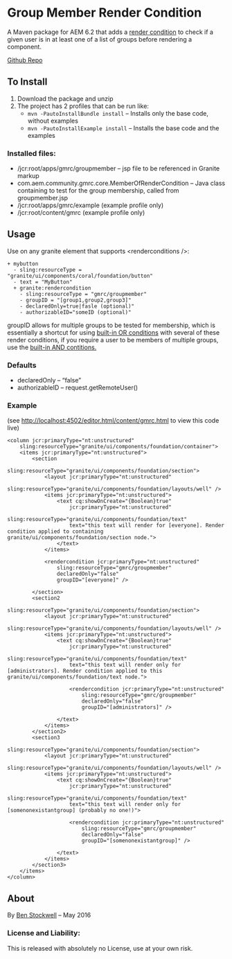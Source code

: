 Group Member Render Condition
=============================

A Maven package for AEM 6.2 that adds a [render condition] to check if a given user is in at least one of a list of groups before rendering a component.

[Github Repo]

To Install
----------

1.  Download the package and unzip
2.  The project has 2 profiles that can be run like:
    -   `mvn -PautoInstallBundle install`
        – Installs only the base code, without examples
    -   `mvn -PautoInstallExample install`
        – Installs the base code and the examples

### Installed files:

-   /jcr:root/apps/gmrc/groupmember – jsp file to be referenced in Granite markup
-   com.aem.community.gmrc.core.MemberOfRenderCondition – Java class containing to test for the group membership, called from groupmember.jsp
-   /jcr:root/apps/gmrc/example (example profile only)
-   /jcr:root/content/gmrc (example profile only)

Usage
-----

Use on any granite element that supports &lt;renderconditions /&gt;:

    + mybutton
      - sling:resourceType = "granite/ui/components/coral/foundation/button"
      - text = "MyButton"
      + granite:rendercondition
        - sling:resourceType = "gmrc/groupmember"
        - groupID = "[group1,group2,group3]"
        - declaredOnly=true|fasle (optional)"
        - authorizableID="someID (optional)"

groupID allows for multiple groups to be tested for membership, which is essentially a shortcut for using [built-in OR conditions] with several of these render conditions, if you require a user to be members of multiple groups, use the [built-in AND contitions.]

### Defaults

-   declaredOnly – “false”
-   authorizableID – request.getRemoteUser()

### Example

(see <http://localhost:4502/editor.html/content/gmrc.html> to view this code live)
       
    <column jcr:primaryType="nt:unstructured"
        sling:resourceType="granite/ui/components/foundation/container">
        <items jcr:primaryType="nt:unstructured">
            <section
                sling:resourceType="granite/ui/components/foundation/section">
                <layout jcr:primaryType="nt:unstructured"
                    sling:resourceType="granite/ui/components/foundation/layouts/well" />
                <items jcr:primaryType="nt:unstructured">
                    <text cq:showOnCreate="{Boolean}true"
                        jcr:primaryType="nt:unstructured"
                        sling:resourceType="granite/ui/components/foundation/text"
                        text="this text will render for [everyone]. Render condition applied to containing granite/ui/components/foundation/section node.">
                    </text>
                </items>

                <rendercondition jcr:primaryType="nt:unstructured"
                    sling:resourceType="gmrc/groupmember"
                    declaredOnly="false"
                    groupID="[everyone]" />
                    
            </section>
            <section2
                sling:resourceType="granite/ui/components/foundation/section">
                <layout jcr:primaryType="nt:unstructured"
                    sling:resourceType="granite/ui/components/foundation/layouts/well" />
                <items jcr:primaryType="nt:unstructured">
                    <text cq:showOnCreate="{Boolean}true"
                        jcr:primaryType="nt:unstructured"
                        sling:resourceType="granite/ui/components/foundation/text"
                        text="this text will render only for [administrators]. Render condition applied to this granite/ui/components/foundation/text node.">
                        
                        <rendercondition jcr:primaryType="nt:unstructured"
                            sling:resourceType="gmrc/groupmember"
                            declaredOnly="false"
                            groupID="[administrators]" />
                        
                    </text>
                </items>
            </section2>
            <section3
                sling:resourceType="granite/ui/components/foundation/section">
                <layout jcr:primaryType="nt:unstructured"
                    sling:resourceType="granite/ui/components/foundation/layouts/well" />
                <items jcr:primaryType="nt:unstructured">
                    <text cq:showOnCreate="{Boolean}true"
                        jcr:primaryType="nt:unstructured"
                        sling:resourceType="granite/ui/components/foundation/text"
                        text="this text will render only for [somenonexistantgroup] (probably no one!)">
                        
                        <rendercondition jcr:primaryType="nt:unstructured"
                            sling:resourceType="gmrc/groupmember"
                            declaredOnly="false"
                            groupID="[somenonexistantgroup]" />
                            
                    </text>
                </items>
            </section3>
        </items>
    </column>
    
About
-----

By [Ben Stockwell] – May 2016

### License and Liability:

This is released with absolutely no License, use at your own risk.

  [Ben Stockwell]: http://scrupulo.com

  [render condition]: https://docs.adobe.com/docs/en/aem/6-2/develop/ref/granite-ui/api/jcr_root/libs/granite/ui/docs/server/rendercondition.html
  [Github Repo]: https://github.com/scrupulo/group-member-render-condition
  [built-in OR conditions]: https://docs.adobe.com/docs/en/aem/6-1/ref/granite-ui/api/jcr_root/libs/granite/ui/components/foundation/renderconditions/or/index.html
  [built-in AND contitions.]: https://docs.adobe.com/docs/en/aem/6-1/ref/granite-ui/api/jcr_root/libs/granite/ui/components/foundation/renderconditions/and/index.html